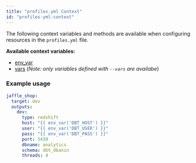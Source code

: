 ```yaml
---
title: "profiles.yml Context"
id: "profiles-yml-context"
---
```


The following context variables and methods are available when configuring
resources in the `profiles.yml` file.

**Available context variables:**
- [env_var](env_var)
- [vars](var) (_Note: only variables defined with `--vars` are availabe_)

### Example usage

<File name="~/.dbt/profiles.yml">

```yml
jaffle_shop:
  target: dev
  outputs:
    dev:
      type: redshift
      host: "{{ env_var('DBT_HOST') }}"
      user: "{{ env_var('DBT_USER') }}"
      pass: "{{ env_var('DBT_PASS') }}"
      port: 5439
      dbname: analytics
      schema: dbt_dbanin
      threads: 4
```

</File>
